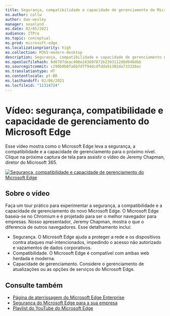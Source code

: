 ```yaml
---
title: Segurança, compatibilidade e capacidade de gerenciamento do Microsoft Edge
ms.author: collw
author: dan-wesley
manager: seanlynd
ms.date: 02/05/2021
audience: ITPro
ms.topic: conceptual
ms.prod: microsoft-edge
ms.localizationpriority: high
ms.collection: M365-modern-desktop
description: Segurança, compatibilidade e capacidade de gerenciamento do Microsoft Edge
ms.openlocfilehash: 6d0787deac408e243697872b2393112d0d946dbb
ms.sourcegitcommit: c290b0b0fa6b7d7f94dcdfdda91302da733326ec
ms.translationtype: HT
ms.contentlocale: pt-BR
ms.lasthandoff: 02/06/2021
ms.locfileid: "11314724"
---
```

# Vídeo: segurança, compatibilidade e capacidade de gerenciamento do Microsoft Edge

Esse vídeo mostra como o Microsoft Edge leva a segurança, a compatibilidade e a capacidade de gerenciamento para o próximo nível. Clique na próxima captura de tela para assistir o vídeo de Jeremy Chapman, diretor do Microsoft 365.

[![Segurança, compatibilidade e capacidade de gerenciamento do Microsoft Edge](media/microsoft-edge-video-security-compatibility-manageability/0.png)](http://www.youtube.com/watch?v=uMmh_gNaM4I "Microsoft Edge security, compatibility, and manageability")

## Sobre o vídeo

Faça um tour prático para experimentar a segurança, a compatibilidade e a capacidade de gerenciamento do novo Microsoft Edge. O Microsoft Edge baseia-se no Chromium e é projetado para ser o melhor navegador para empresas. Nosso apresentador, Jeremy Chapman, mostra o que o diferencia de outros navegadores. Esse detalhamento inclui:

- Segurança. O Microsoft Edge ajuda a proteger a rede e os dispositivos contra ataques mal-intencionados, impedindo o acesso não autorizado e vazamentos de dados corporativos.
- Compatibilidade. O Microsoft Edge é compatível com ambas web herdada e moderna.
- Capacidade de gerenciamento. Considere o gerenciamento de atualizações ou as opções de serviços do Microsoft Edge.

## Consulte também

- [Página de aterrissagem do Microsoft Edge Enterprise](https://aka.ms/EdgeEnterprise)
- [Segurança do Microsoft Edge para a sua empresa](ms-edge-security-for-business.md)
- [Playlist do YouTube do Microsoft Edge](https://www.youtube.com/playlist?list=PLXtHYVsvn_b-uXh1tMeYpT-0iD8tD3tFy)